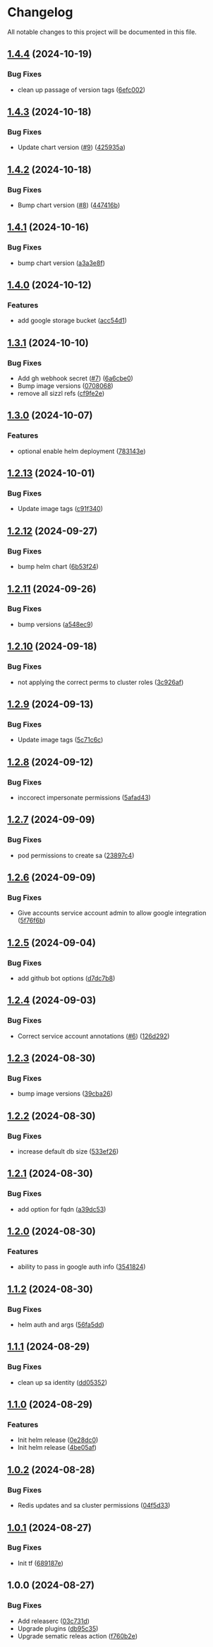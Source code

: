# Changelog

All notable changes to this project will be documented in this file.

## [1.4.4](https://github.com/ctrlplanedev/terraform-google-ctrlplane/compare/v1.4.3...v1.4.4) (2024-10-19)

### Bug Fixes

* clean up passage of version tags ([6efc002](https://github.com/ctrlplanedev/terraform-google-ctrlplane/commit/6efc0020b429249594819b8fdc5e61cc013d38de))

## [1.4.3](https://github.com/ctrlplanedev/terraform-google-ctrlplane/compare/v1.4.2...v1.4.3) (2024-10-18)

### Bug Fixes

* Update chart version ([#9](https://github.com/ctrlplanedev/terraform-google-ctrlplane/issues/9)) ([425935a](https://github.com/ctrlplanedev/terraform-google-ctrlplane/commit/425935a46aa3f37863996aaa93e8ac8276122a35))

## [1.4.2](https://github.com/ctrlplanedev/terraform-google-ctrlplane/compare/v1.4.1...v1.4.2) (2024-10-18)

### Bug Fixes

* Bump chart version ([#8](https://github.com/ctrlplanedev/terraform-google-ctrlplane/issues/8)) ([447416b](https://github.com/ctrlplanedev/terraform-google-ctrlplane/commit/447416b1b24a9bd18a1f10c3966391cab696a540))

## [1.4.1](https://github.com/ctrlplanedev/terraform-google-ctrlplane/compare/v1.4.0...v1.4.1) (2024-10-16)

### Bug Fixes

* bump chart version ([a3a3e8f](https://github.com/ctrlplanedev/terraform-google-ctrlplane/commit/a3a3e8f5e18b74e7f6052e23a3e03293e4492356))

## [1.4.0](https://github.com/ctrlplanedev/terraform-google-ctrlplane/compare/v1.3.1...v1.4.0) (2024-10-12)

### Features

* add google storage bucket ([acc54d1](https://github.com/ctrlplanedev/terraform-google-ctrlplane/commit/acc54d1ab6781631b9dd613e543fd9c7ab2121e1))

## [1.3.1](https://github.com/ctrlplanedev/terraform-google-ctrlplane/compare/v1.3.0...v1.3.1) (2024-10-10)

### Bug Fixes

* Add gh webhook secret ([#7](https://github.com/ctrlplanedev/terraform-google-ctrlplane/issues/7)) ([6a6cbe0](https://github.com/ctrlplanedev/terraform-google-ctrlplane/commit/6a6cbe0660313fbaf11a38751a69e3957bcdc655))
* Bump image versions ([0708068](https://github.com/ctrlplanedev/terraform-google-ctrlplane/commit/07080689da955023c2eec80524472428de330cb2))
* remove all sizzl refs ([cf9fe2e](https://github.com/ctrlplanedev/terraform-google-ctrlplane/commit/cf9fe2e665cd67cefde04726aa255d36e2602eb6))

## [1.3.0](https://github.com/ctrlplanedev/terraform-google-ctrlplane/compare/v1.2.13...v1.3.0) (2024-10-07)

### Features

- optional enable helm deployment ([783143e](https://github.com/ctrlplanedev/terraform-google-ctrlplane/commit/783143ec53f4c170dd2e82b79065d50af385314c))

## [1.2.13](https://github.com/ctrlplanedev/terraform-google-ctrlplane/compare/v1.2.12...v1.2.13) (2024-10-01)

### Bug Fixes

- Update image tags ([c91f340](https://github.com/ctrlplanedev/terraform-google-ctrlplane/commit/c91f3408f5ea31a72afc75e17c313649a236c9a7))

## [1.2.12](https://github.com/ctrlplanedev/terraform-google-ctrlplane/compare/v1.2.11...v1.2.12) (2024-09-27)

### Bug Fixes

- bump helm chart ([6b53f24](https://github.com/ctrlplanedev/terraform-google-ctrlplane/commit/6b53f2499963ea7ec0102a1dfed3b96653a42214))

## [1.2.11](https://github.com/ctrlplanedev/terraform-google-ctrlplane/compare/v1.2.10...v1.2.11) (2024-09-26)

### Bug Fixes

- bump versions ([a548ec9](https://github.com/ctrlplanedev/terraform-google-ctrlplane/commit/a548ec9e5fc4afb3524c4991052ad89f5b5cf5e8))

## [1.2.10](https://github.com/ctrlplanedev/terraform-google-ctrlplane/compare/v1.2.9...v1.2.10) (2024-09-18)

### Bug Fixes

- not applying the correct perms to cluster roles ([3c926af](https://github.com/ctrlplanedev/terraform-google-ctrlplane/commit/3c926afddda8efeb67ebc6613488573aa7723ac0))

## [1.2.9](https://github.com/ctrlplanedev/terraform-google-ctrlplane/compare/v1.2.8...v1.2.9) (2024-09-13)

### Bug Fixes

- Update image tags ([5c71c6c](https://github.com/ctrlplanedev/terraform-google-ctrlplane/commit/5c71c6cca3595b3d0f55cafee21fcbf40c3e0048))

## [1.2.8](https://github.com/ctrlplanedev/terraform-google-ctrlplane/compare/v1.2.7...v1.2.8) (2024-09-12)

### Bug Fixes

- inccorect impersonate permissions ([5afad43](https://github.com/ctrlplanedev/terraform-google-ctrlplane/commit/5afad433d3b7e79f295d62317ceda1a657a26d69))

## [1.2.7](https://github.com/ctrlplanedev/terraform-google-ctrlplane/compare/v1.2.6...v1.2.7) (2024-09-09)

### Bug Fixes

- pod permissions to create sa ([23897c4](https://github.com/ctrlplanedev/terraform-google-ctrlplane/commit/23897c4339f7979a1e1ca1b72f34d86565ad1ae9))

## [1.2.6](https://github.com/ctrlplanedev/terraform-google-ctrlplane/compare/v1.2.5...v1.2.6) (2024-09-09)

### Bug Fixes

- Give accounts service account admin to allow google integration ([5f76f6b](https://github.com/ctrlplanedev/terraform-google-ctrlplane/commit/5f76f6be2e024e2c9e7a4c0adcf9e351ec57d4ba))

## [1.2.5](https://github.com/ctrlplanedev/terraform-google-ctrlplane/compare/v1.2.4...v1.2.5) (2024-09-04)

### Bug Fixes

- add github bot options ([d7dc7b8](https://github.com/ctrlplanedev/terraform-google-ctrlplane/commit/d7dc7b87b32aa25fafcb6fad052ee5fedb855a61))

## [1.2.4](https://github.com/ctrlplanedev/terraform-google-ctrlplane/compare/v1.2.3...v1.2.4) (2024-09-03)

### Bug Fixes

- Correct service account annotations ([#6](https://github.com/ctrlplanedev/terraform-google-ctrlplane/issues/6)) ([126d292](https://github.com/ctrlplanedev/terraform-google-ctrlplane/commit/126d292dd82ef72a9689210daef0e3fb2ef1fed9))

## [1.2.3](https://github.com/ctrlplanedev/terraform-google-ctrlplane/compare/v1.2.2...v1.2.3) (2024-08-30)

### Bug Fixes

- bump image versions ([39cba26](https://github.com/ctrlplanedev/terraform-google-ctrlplane/commit/39cba268afcac7ae75390d8be6b7a3c75ba513ae))

## [1.2.2](https://github.com/ctrlplanedev/terraform-google-ctrlplane/compare/v1.2.1...v1.2.2) (2024-08-30)

### Bug Fixes

- increase default db size ([533ef26](https://github.com/ctrlplanedev/terraform-google-ctrlplane/commit/533ef2638666f4d5b9bba55f0b581477f8d44f14))

## [1.2.1](https://github.com/ctrlplanedev/terraform-google-ctrlplane/compare/v1.2.0...v1.2.1) (2024-08-30)

### Bug Fixes

- add option for fqdn ([a39dc53](https://github.com/ctrlplanedev/terraform-google-ctrlplane/commit/a39dc533cb1989cb4d921238a7b345c41206e8f8))

## [1.2.0](https://github.com/ctrlplanedev/terraform-google-ctrlplane/compare/v1.1.2...v1.2.0) (2024-08-30)

### Features

- ability to pass in google auth info ([3541824](https://github.com/ctrlplanedev/terraform-google-ctrlplane/commit/354182430192d0cee80af69b1570bce3d13ced53))

## [1.1.2](https://github.com/ctrlplanedev/terraform-google-ctrlplane/compare/v1.1.1...v1.1.2) (2024-08-30)

### Bug Fixes

- helm auth and args ([56fa5dd](https://github.com/ctrlplanedev/terraform-google-ctrlplane/commit/56fa5dde5f23de33fa0095b4150aa02307d4f946))

## [1.1.1](https://github.com/ctrlplanedev/terraform-google-ctrlplane/compare/v1.1.0...v1.1.1) (2024-08-29)

### Bug Fixes

- clean up sa identity ([dd05352](https://github.com/ctrlplanedev/terraform-google-ctrlplane/commit/dd05352431e8aeee395cbcecc2141138d3cf4b23))

## [1.1.0](https://github.com/ctrlplanedev/terraform-google-ctrlplane/compare/v1.0.2...v1.1.0) (2024-08-29)

### Features

- Init helm release ([0e28dc0](https://github.com/ctrlplanedev/terraform-google-ctrlplane/commit/0e28dc072b2fd995a9fef76886d154fd921a6894))
- Init helm release ([4be05af](https://github.com/ctrlplanedev/terraform-google-ctrlplane/commit/4be05afc07e160d41074a59f03e8d7f1c7165b4d))

## [1.0.2](https://github.com/ctrlplanedev/terraform-google-ctrlplane/compare/v1.0.1...v1.0.2) (2024-08-28)

### Bug Fixes

- Redis updates and sa cluster permissions ([04f5d33](https://github.com/ctrlplanedev/terraform-google-ctrlplane/commit/04f5d33b49c6db5b829555d04c65e6b854f0a20b))

## [1.0.1](https://github.com/ctrlplanedev/terraform-google-ctrlplane/compare/v1.0.0...v1.0.1) (2024-08-27)

### Bug Fixes

- Init tf ([689187e](https://github.com/ctrlplanedev/terraform-google-ctrlplane/commit/689187e44406eb501adb7da70aa34e39b228823c))

## 1.0.0 (2024-08-27)

### Bug Fixes

- Add releaserc ([03c731d](https://github.com/ctrlplanedev/terraform-google-ctrlplane/commit/03c731db96041d6c78cc2ea904baa5cff40c79a0))
- Upgrade plugins ([db95c35](https://github.com/ctrlplanedev/terraform-google-ctrlplane/commit/db95c3536c4a84da5dac2e38fd4bdab099ffc9a2))
- Upgrade sematic releas action ([f760b2e](https://github.com/ctrlplanedev/terraform-google-ctrlplane/commit/f760b2e56aad0c246296741ec703ddcf72daa690))
